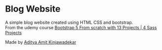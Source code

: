 # Blog Website
A simple blog website created using HTML CSS and bootstrap.  
From the udemy course
[Bootstrap 5 From scratch with 13 Projects | 4 Sass Projects](https://www.udemy.com/course/learn-by-building-bootstrap-5-from-scratch-with-8-projects/?couponCode=KEEPLEARNING)

Made by [Aditya Amit Kinjawadekar](https://www.linkedin.com/in/adityaamit/)

